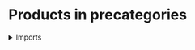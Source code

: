 #  Products in precategories

<details><summary>Imports</summary>
```agda
module category-theory.exponential-objects-precategories where

open import category-theory.precategories
open import category-theory.products-precategories
open import foundation.dependent-pair-types
open import foundation-core.identity-types
open import foundation.unique-existence
open import foundation.universe-levels
```
</details>

## Idea

Let `C` be a category with all binary products. For objects `x` and `y` in `C`, an exponential (often denoted y^x) consists of:
- an object `e`
- a morphism `ev : hom (e × x) y`
such that for every object `z` and morphism `f : hom (z × x) y` there exists a unique morphism `g : hom z e` such that
- `comp (g × id x) ev = f`.

We say that `C` has all exponentials if there is a choice of an exponential for each pair of objects.

## Definition

```agda
module _ {l1 l2 : Level} (C : Precat l1 l2) (p : has-all-binary-products C) where

  is-exponential :
    (x y e : obj-Precat C) →
    type-hom-Precat C (object-product C p e x) y →
    UU (l1 ⊔ l2)
  is-exponential x y e ev =
    (z : obj-Precat C)
    (f : type-hom-Precat C (object-product C p z x) y) →
    ∃! (type-hom-Precat C z e) λ g →
       comp-hom-Precat C ev (product-of-morphisms C p g (id-hom-Precat C)) ＝ f

  exponential : obj-Precat C → obj-Precat C → UU (l1 ⊔ l2)
  exponential x y =
    Σ (obj-Precat C) (λ e →
    Σ (type-hom-Precat C (object-product C p e x) y) λ ev →
      is-exponential x y e ev)

  has-all-exponentials : UU (l1 ⊔ l2)
  has-all-exponentials = (x y : obj-Precat C) → exponential x y

module _ {l1 l2 : Level} (C : Precat l1 l2)
  (p : has-all-binary-products C)
  (t : has-all-exponentials C p)
  (x y : obj-Precat C) where

  object-exponential : obj-Precat C
  object-exponential = pr1 (t x y)

  eval-exponential : type-hom-Precat C (object-product C p object-exponential x) y
  eval-exponential = pr1 (pr2 (t x y))

  module _ (z : obj-Precat C)
    (f : type-hom-Precat C (object-product C p z x) y) where

    morphism-into-exponential : type-hom-Precat C z object-exponential
    morphism-into-exponential = pr1 (pr1 (pr2 (pr2 (t x y)) z f))

    morphism-into-exponential-comm :
      comp-hom-Precat C
          eval-exponential
          (product-of-morphisms C p
            (morphism-into-exponential)
            (id-hom-Precat C))
      ＝ f
    morphism-into-exponential-comm = pr2 (pr1 (pr2 (pr2 (t x y)) z f))

    is-unique-morphism-into-exponential :
      (g : type-hom-Precat C z object-exponential)
      → comp-hom-Precat C
          eval-exponential
          (product-of-morphisms C p g (id-hom-Precat C))
        ＝ f
      → morphism-into-exponential ＝ g
    is-unique-morphism-into-exponential g q =
      ap pr1 (pr2 (pr2 (pr2 (t x y)) z f) (g , q))
```

